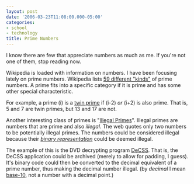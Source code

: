 ```yaml
---
layout: post
date: '2006-03-23T11:08:00.000-05:00'
categories:
- school
- technology
title: Prime Numbers
---
```


I know there are few that appreciate numbers as much as me. If you're not one of them, stop reading now.

Wikipedia is loaded with information on numbers. I have been focusing lately on prime numbers. Wikipedia lists [59 different "kinds"](http://en.wikipedia.org/wiki/List_of_prime_numbers) of prime numbers. A prime fits into a specific category if it is prime and has some other special characteristic.

For example, a prime (i) is a [twin prime](http://en.wikipedia.org/wiki/Twin_prime) if (i-2) *or* (i+2) is also prime. That is, 5 and 7 are twin primes, but 13 and 17 are not.

Another interesting class of primes is "[Illegal Primes](http://en.wikipedia.org/wiki/Illegal_prime)". Illegal primes are numbers that are prime and also *illegal*. The web quotes only two numbers to be potentially illegal primes. The numbers could be considered illegal because their [*binary representation*](http://en.wikipedia.org/wiki/Binary_file) could be deemed illegal.

The example of this is the DVD decrypting program [DeCSS](http://en.wikipedia.org/wiki/DeCSS). That is, the DeCSS application could be archived (merely to allow for padding, I guess). It's binary code could then be converted to the decimal equivalent of a prime number, thus making the decimal number illegal. (by *decimal* I mean [base-10](http://en.wikipedia.org/wiki/Base_10), not a number with a decimal point.)